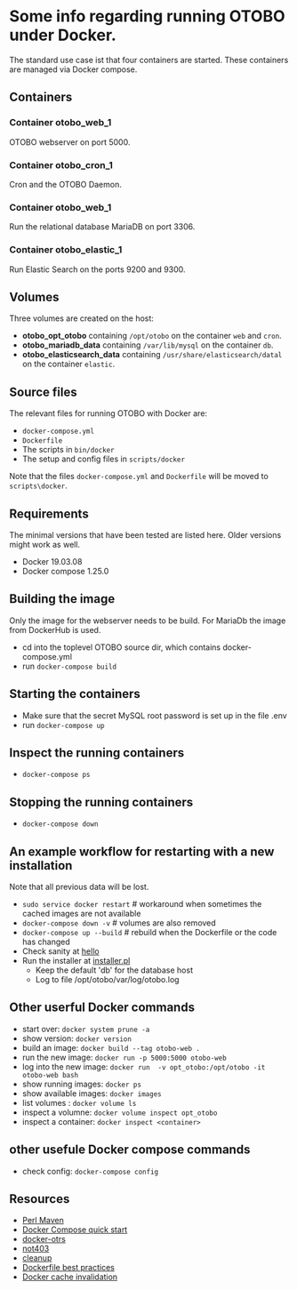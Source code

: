 # Some info regarding running OTOBO under Docker.

The standard use case ist that four containers are started.
These containers are managed via Docker compose.

## Containers

### Container otobo_web_1

OTOBO webserver on port 5000.

### Container otobo_cron_1

Cron and the OTOBO Daemon.

### Container otobo_web_1

Run the relational database MariaDB on port 3306.

### Container otobo_elastic_1

Run Elastic Search on the ports 9200 and 9300.

## Volumes

Three volumes are created on the host:

* **otobo_opt_otobo** containing `/opt/otobo` on the container `web` and `cron`.
* **otobo_mariadb_data** containing `/var/lib/mysql` on the container `db`.
* **otobo_elasticsearch_data** containing `/usr/share/elasticsearch/datal` on the container `elastic`.

## Source files

The relevant files for running OTOBO with Docker are:

* `docker-compose.yml`
* `Dockerfile`
* The scripts in `bin/docker`
* The setup and config files in `scripts/docker`

Note that the files `docker-compose.yml` and `Dockerfile` will be moved to `scripts\docker`.

## Requirements

The minimal versions that have been tested are listed here. Older versions might work as well.

* Docker 19.03.08
* Docker compose 1.25.0

## Building the image

Only the image for the webserver needs to be build. For MariaDb the image from DockerHub is used.

* cd into the toplevel OTOBO source dir, which contains docker-compose.yml
* run `docker-compose build`

## Starting the containers

* Make sure that the secret MySQL root password is set up in the file .env
* run `docker-compose up`

## Inspect the running containers

* `docker-compose ps`

## Stopping the running containers

* `docker-compose down`

## An example workflow for restarting with a new installation

Note that all previous data will be lost.

* `sudo service docker restart`    # workaround when sometimes the cached images are not available
* `docker-compose down -v`         # volumes are also removed
* `docker-compose up --build`      # rebuild when the Dockerfile or the code has changed
* Check sanity at [hello](http://localhost:5000/hello)
* Run the installer at [installer.pl](http://localhost:5000/otobo/installer.pl)
    * Keep the default 'db' for the database host
    * Log to file /opt/otobo/var/log/otobo.log

## Other userful Docker commands

* start over:             `docker system prune -a`
* show version:           `docker version`
* build an image:         `docker build --tag otobo-web .`
* run the new image:      `docker run -p 5000:5000 otobo-web`
* log into the new image: `docker run  -v opt_otobo:/opt/otobo -it otobo-web bash`
* show running images:    `docker ps`
* show available images:  `docker images`
* list volumes :          `docker volume ls`
* inspect a volumne:      `docker volume inspect opt_otobo`
* inspect a container:    `docker inspect <container>`

## other usefule Docker compose commands

* check config:          `docker-compose config`

## Resources

* [Perl Maven](https://perlmaven.com/getting-started-with-perl-on-docker)
* [Docker Compose quick start](http://mfg.fhstp.ac.at/development/webdevelopment/docker-compose-ein-quick-start-guide/)
* [docker-otrs](https://github.com/juanluisbaptiste/docker-otrs/)
* [not403](http://not403.blogspot.com/search/label/otrs)
* [cleanup](https://forums.docker.com/t/command-to-remove-all-unused-images)
* [Dockerfile best practices](https://www.docker.com/blog/intro-guide-to-dockerfile-best-practices/)
* [Docker cache invalidation](https://stackoverflow.com/questions/34814669/when-does-docker-image-cache-invalidation-occur)
